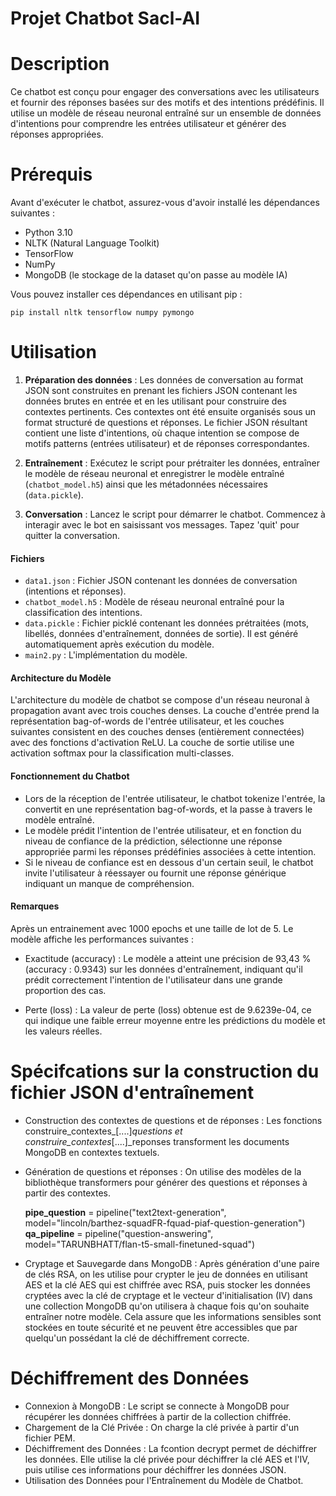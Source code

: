# Projet Chatbot Sacl-AI

# Description
Ce chatbot est conçu pour engager des conversations avec les utilisateurs et fournir des réponses basées sur des motifs et des intentions prédéfinis. Il utilise un modèle de réseau neuronal entraîné sur un ensemble de données d'intentions pour comprendre les entrées utilisateur et générer des réponses appropriées.

# Prérequis
Avant d'exécuter le chatbot, assurez-vous d'avoir installé les dépendances suivantes :
- Python 3.10
- NLTK (Natural Language Toolkit)
- TensorFlow
- NumPy
- MongoDB (le stockage de la dataset qu'on passe au modèle IA)

Vous pouvez installer ces dépendances en utilisant pip :
```
pip install nltk tensorflow numpy pymongo
```

# Utilisation
1. **Préparation des données** : Les données de conversation au format JSON sont construites en prenant les fichiers JSON contenant les données brutes en entrée et en les utilisant pour construire des contextes pertinents. Ces contextes ont été  ensuite organisés sous un format structuré de questions et réponses. Le fichier JSON résultant contient une liste d'intentions, où chaque intention se compose de motifs patterns (entrées utilisateur) et de réponses correspondantes.

2. **Entraînement** : Exécutez le script pour prétraiter les données, entraîner le modèle de réseau neuronal et enregistrer le modèle entraîné (`chatbot_model.h5`) ainsi que les métadonnées nécessaires (`data.pickle`).

3. **Conversation** : Lancez le script pour démarrer le chatbot. Commencez à interagir avec le bot en saisissant vos messages. Tapez 'quit' pour quitter la conversation.

#### Fichiers
- `data1.json` : Fichier JSON contenant les données de conversation (intentions et réponses).
- `chatbot_model.h5` : Modèle de réseau neuronal entraîné pour la classification des intentions.
- `data.pickle` : Fichier picklé contenant les données prétraitées (mots, libellés, données d'entraînement, données de sortie). Il est généré automatiquement après exécution du modèle.
- `main2.py` : L'implémentation du modèle.

#### Architecture du Modèle
L'architecture du modèle de chatbot se compose d'un réseau neuronal à propagation avant avec trois couches denses. La couche d'entrée prend la représentation bag-of-words de l'entrée utilisateur, et les couches suivantes consistent en des couches denses (entièrement connectées) avec des fonctions d'activation ReLU. La couche de sortie utilise une activation softmax pour la classification multi-classes.

#### Fonctionnement du Chatbot
- Lors de la réception de l'entrée utilisateur, le chatbot tokenize l'entrée, la convertit en une représentation bag-of-words, et la passe à travers le modèle entraîné.
- Le modèle prédit l'intention de l'entrée utilisateur, et en fonction du niveau de confiance de la prédiction, sélectionne une réponse appropriée parmi les réponses prédéfinies associées à cette intention.
- Si le niveau de confiance est en dessous d'un certain seuil, le chatbot invite l'utilisateur à réessayer ou fournit une réponse générique indiquant un manque de compréhension.

#### Remarques
Après un entrainement avec 1000 epochs et une taille de lot de 5. Le modèle affiche les performances suivantes :

- Exactitude (accuracy) : Le modèle a atteint une précision de 93,43 % (accuracy : 0.9343) sur les données d'entraînement, indiquant qu'il prédit correctement l'intention de l'utilisateur dans une grande proportion des cas.

- Perte (loss) : La valeur de perte (loss) obtenue est de 9.6239e-04, ce qui indique une faible erreur moyenne entre les prédictions du modèle et les valeurs réelles.

# Spécifcations sur la construction du fichier JSON d'entraînement
- Construction des contextes de questions et de réponses : Les fonctions construire_contextes_[....]_questions et construire_contextes_[....]_reponses transforment les documents MongoDB en contextes textuels.
- Génération de questions et réponses : On utilise des modèles de la bibliothèque transformers pour générer des questions et réponses à partir des contextes.

  
    **pipe_question** = pipeline("text2text-generation", model="lincoln/barthez-squadFR-fquad-piaf-question-generation")
    **qa_pipeline** = pipeline("question-answering", model="TARUNBHATT/flan-t5-small-finetuned-squad")
- Cryptage et Sauvegarde dans MongoDB : Après génération d'une paire de clés RSA, on les utilise pour crypter le jeu de données en utilisant AES et la clé AES qui est chiffrée avec RSA, puis stocker les données cryptées avec la clé de cryptage et le vecteur d'initialisation (IV) dans une collection MongoDB qu'on utilisera à chaque fois qu'on souhaite entraîner notre modèle. Cela assure que les informations sensibles sont stockées en toute sécurité et ne peuvent être accessibles que par quelqu'un possédant la clé de déchiffrement correcte.

# Déchiffrement des Données 
- Connexion à MongoDB : Le script se connecte à MongoDB pour récupérer les données chiffrées à partir de la collection chiffrée.
- Chargement de la Clé Privée : On charge la clé privée à partir d'un fichier PEM.
- Déchiffrement des Données : La fcontion decrypt permet de déchiffrer les données. Elle utilise la clé privée pour déchiffrer la clé AES et l'IV, puis utilise ces informations pour déchiffrer les données JSON.
- Utilisation des Données pour l'Entraînement du Modèle de Chatbot.
